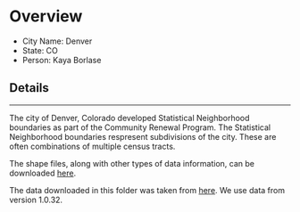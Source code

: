 # Overview

* City Name: Denver
* State: CO
* Person: Kaya Borlase

## Details

---

The city of Denver, Colorado developed Statistical Neighborhood boundaries as part of the Community Renewal Program. The Statistical Neighborhood boundaries respresent subdivisions of the city. These are often combinations of multiple census tracts. 

The shape files, along with other types of data information, can be downloaded [here](https://www.denvergov.org/opendata/dataset/city-and-county-of-denver-statistical-neighborhoods).

The data downloaded in this folder was taken from [here](https://data.colorado.gov/Municipal/Denver-Statistical-Neighborhoods/6g4b-w8bd). We use data from version 	1.0.32.
